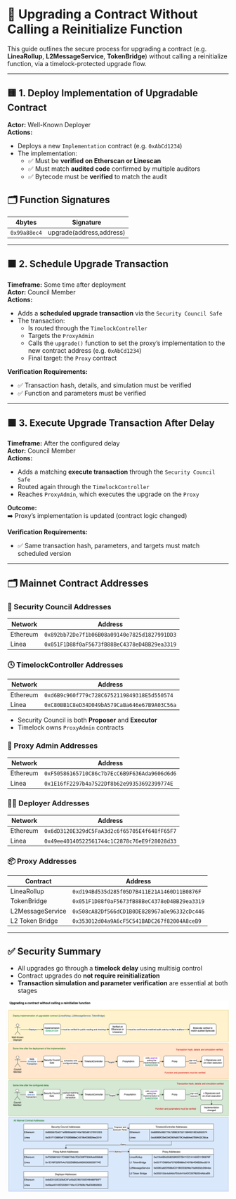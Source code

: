 
# 🔄 Upgrading a Contract Without Calling a Reinitialize Function

This guide outlines the secure process for upgrading a contract (e.g. **LineaRollup**, **L2MessageService**, **TokenBridge**) without calling a reinitialize function, via a timelock-protected upgrade flow.

---

## 🟨 1. Deploy Implementation of Upgradable Contract

**Actor:** Well-Known Deployer  
**Actions:**

- Deploys a new `Implementation` contract (e.g. `0xAbCd1234`)
- The implementation:
  - ✅ Must be **verified on Etherscan or Linescan**
  - ✅ Must match **audited code** confirmed by multiple auditors
  - ✅ Bytecode must be **verified** to match the audit

## 🗂️ Function Signatures

| 4bytes | Signature                              |
|-------|---------------------------------------|
| `0x99a88ec4`     | upgrade(address,address)                   |

---

## 🟧 2. Schedule Upgrade Transaction

**Timeframe:** Some time after deployment  
**Actor:** Council Member  
**Actions:**

- Adds a **scheduled upgrade transaction** via the `Security Council Safe`
- The transaction:
  - Is routed through the `TimelockController`
  - Targets the `ProxyAdmin`
  - Calls the `upgrade()` function to set the proxy’s implementation to the new contract address (e.g. `0xAbCd1234`)
  - Final target: the `Proxy` contract

**Verification Requirements:**
- ✅ Transaction hash, details, and simulation must be verified
- ✅ Function and parameters must be verified

---

## 🟩 3. Execute Upgrade Transaction After Delay

**Timeframe:** After the configured delay  
**Actor:** Council Member  
**Actions:**

- Adds a matching **execute transaction** through the `Security Council Safe`
- Routed again through the `TimelockController`
- Reaches `ProxyAdmin`, which executes the upgrade on the `Proxy`

**Outcome:**  
➡️ Proxy’s implementation is updated (contract logic changed)

**Verification Requirements:**
- ✅ Same transaction hash, parameters, and targets must match scheduled version

---

## 🗂️ Mainnet Contract Addresses

### 🔐 Security Council Addresses

| Network   | Address                                      |
|-----------|----------------------------------------------|
| Ethereum  | `0x892bb72De7f1b06B08a09140e7825d1827991DD3` |
| Linea     | `0x051F1D88f0aF5673fB88BeC4378eD4BB29ea3319` |

### 🕓 TimelockController Addresses

| Network   | Address                                      |
|-----------|----------------------------------------------|
| Ethereum  | `0xd6B9c960f779c728C6752119849318E5d550574`  |
| Linea     | `0xC80BB1C8eD34D049bA579CaBa646e67B9A03C56a` |

- Security Council is both **Proposer** and **Executor**
- Timelock owns `ProxyAdmin` contracts

### 👤 Proxy Admin Addresses

| Network   | Address                                      |
|-----------|----------------------------------------------|
| Ethereum  | `0xF50586165710C86c7b7EcC6B9F636Ada9606d6d6` |
| Linea     | `0x1E16fF2297b4a7522Df8b62e99353692399774E` |

### 🧑‍💻 Deployer Addresses

| Network   | Address                                      |
|-----------|----------------------------------------------|
| Ethereum  | `0x6dD3120E329dC5FaA3d2c6f65705E4f648fF65F7` |
| Linea     | `0x49ee40140522561744c1C2878c76eE9f28028d33` |

### 📦 Proxy Addresses

| Contract           | Address                                           |
|--------------------|---------------------------------------------------|
| LineaRollup        | `0xd194Bd535d285f05D7B411E21A1460D11B0876F`       |
| TokenBridge        | `0x051F1D88f0aF5673fB88BeC4378eD4BB29ea3319`       |
| L2MessageService   | `0x508cA82Df566dCD1B0DE828967a0e96332cDc446`      |
| L2 Token Bridge    | `0x353012d04a9A6cF5C541BADC267f82004A8ceB9`        |

---

## ✅ Security Summary

- All upgrades go through a **timelock delay** using multisig control
- Contract upgrades do **not require reinitialization**
- **Transaction simulation and parameter verification** are essential at both stages

<img src="../diagrams/upgradeContract.png">